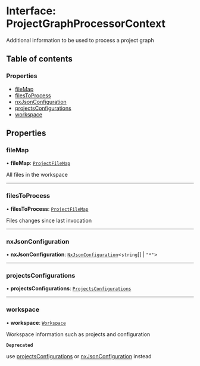 # Interface: ProjectGraphProcessorContext

Additional information to be used to process a project graph

## Table of contents

### Properties

- [fileMap](../../devkit/documents/ProjectGraphProcessorContext#filemap)
- [filesToProcess](../../devkit/documents/ProjectGraphProcessorContext#filestoprocess)
- [nxJsonConfiguration](../../devkit/documents/ProjectGraphProcessorContext#nxjsonconfiguration)
- [projectsConfigurations](../../devkit/documents/ProjectGraphProcessorContext#projectsconfigurations)
- [workspace](../../devkit/documents/ProjectGraphProcessorContext#workspace)

## Properties

### fileMap

• **fileMap**: [`ProjectFileMap`](../../devkit/documents/ProjectFileMap)

All files in the workspace

---

### filesToProcess

• **filesToProcess**: [`ProjectFileMap`](../../devkit/documents/ProjectFileMap)

Files changes since last invocation

---

### nxJsonConfiguration

• **nxJsonConfiguration**: [`NxJsonConfiguration`](../../devkit/documents/NxJsonConfiguration)<`string`[] \| `"*"`\>

---

### projectsConfigurations

• **projectsConfigurations**: [`ProjectsConfigurations`](../../devkit/documents/ProjectsConfigurations)

---

### workspace

• **workspace**: [`Workspace`](../../devkit/documents/Workspace)

Workspace information such as projects and configuration

**`Deprecated`**

use [projectsConfigurations](../../devkit/documents/ProjectGraphProcessorContext#projectsconfigurations) or [nxJsonConfiguration](../../devkit/documents/ProjectGraphProcessorContext#nxjsonconfiguration) instead
